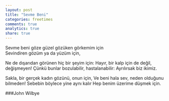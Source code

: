 ```yaml
---
layout: post
title: "Sevme Beni"
categories: freetimes
comments: true
analytics: true
share: true
---
```


Sevme beni göze güzel gözüken görkemim için<br>
Sevindiren gözüm ya da yüzüm için,

Ne de dışarıdan görünen hiç bir şeyim için:
Hayır, bir kalp için de değil, değişmeyen!
Çünkü bunlar bozulabilir, hastalanabilir:
Ayrılırsak biz ikimiz.

Sakla, bir gerçek kadın gözünü, onun için,
Ve beni hala sev, neden olduğunu bilmeden!
Sebebin böylece yine aynı kalır
Hep benim üzerime düşmek için. 

###John Wilbye